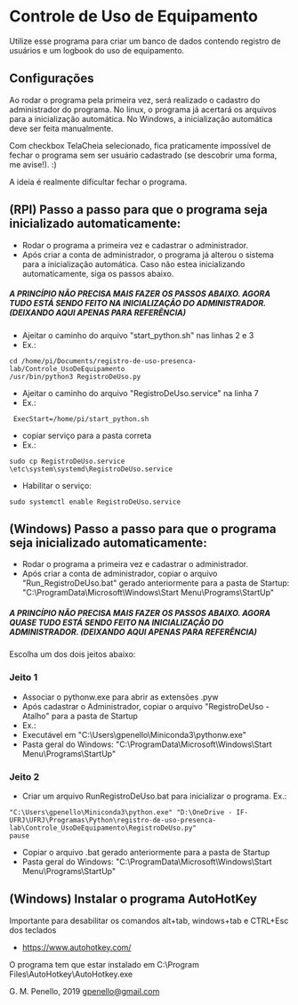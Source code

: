 # Controle de Uso de Equipamento

Utilize esse programa para criar um banco de dados contendo registro de usuários e um logbook do uso de equipamento.

## Configurações

Ao rodar o programa pela primeira vez, será realizado o cadastro do administrador do programa. No linux, o programa já acertará os arquivos para a inicialização automática. No Windows, a inicialização automática deve ser feita manualmente.

Com checkbox TelaCheia selecionado, fica praticamente impossível de fechar o programa sem ser usuário cadastrado (se descobrir uma forma, me avise!). :) 

A ideia é realmente dificultar fechar o programa. 

## (RPI) Passo a passo para que o programa seja inicializado automaticamente:

  - Rodar o programa a primeira vez e cadastrar o administrador.
  - Após criar a conta de administrador, o programa já alterou o sistema para a inicialização automática. Caso não estea inicializando automaticamente, siga os passos abaixo.

##### A PRINCÍPIO NÃO PRECISA MAIS FAZER OS PASSOS ABAIXO. AGORA TUDO ESTÁ SENDO FEITO NA INICIALIZAÇÃO DO ADMINISTRADOR. (DEIXANDO AQUI APENAS PARA REFERÊNCIA)

- Ajeitar o caminho do arquivo "start_python.sh" nas linhas 2 e 3
- Ex.:
```
cd /home/pi/Documents/registro-de-uso-presenca-lab/Controle_UsoDeEquipamento
/usr/bin/python3 RegistroDeUso.py
```          
- Ajeitar o caminho do arquivo "RegistroDeUso.service" na linha 7
- Ex.:
```
 ExecStart=/home/pi/start_python.sh 
```          
- copiar serviço para a pasta correta
- Ex.:
```
sudo cp RegistroDeUso.service \etc\system\systemd\RegistroDeUso.service
```          

- Habilitar o serviço:
```
sudo systemctl enable RegistroDeUso.service
```          



## (Windows) Passo a passo para que o programa seja inicializado automaticamente:
  - Rodar o programa a primeira vez e cadastrar o administrador.
  - Após criar a conta de administrador, copiar o arquivo "Run_RegistroDeUso.bat" gerado anteriormente para a pasta de Startup: "C:\ProgramData\Microsoft\Windows\Start Menu\Programs\StartUp\"


##### A PRINCÍPIO NÃO PRECISA MAIS FAZER OS PASSOS ABAIXO. AGORA QUASE TUDO ESTÁ SENDO FEITO NA INICIALIZAÇÃO DO ADMINISTRADOR. (DEIXANDO AQUI APENAS PARA REFERÊNCIA)

Escolha um dos dois jeitos abaixo:
### Jeito 1

  - Associar o pythonw.exe para abrir as extensões .pyw
  - Após cadastrar o Administrador, copiar o arquivo "RegistroDeUso - Atalho" para a pasta de Startup
  - Ex.: 
   - Executável em "C:\Users\gpenello\Miniconda3\pythonw.exe"
   - Pasta geral do Windows: "C:\ProgramData\Microsoft\Windows\Start Menu\Programs\StartUp\"

### Jeito 2  
  - Criar um arquivo RunRegistroDeUso.bat para inicializar o programa.
  Ex.:
```
"C:\Users\gpenello\Miniconda3\python.exe" "D:\OneDrive - IF-UFRJ\UFRJ\Programas\Python\registro-de-uso-presenca-lab\Controle_UsoDeEquipamento\RegistroDeUso.py"
pause
```          
  - Copiar o arquivo .bat gerado anteriormente para a pasta de Startup
  - Pasta geral do Windows: "C:\ProgramData\Microsoft\Windows\Start Menu\Programs\StartUp\"


## (Windows) Instalar o programa AutoHotKey 

Importante para desabilitar os comandos alt+tab, windows+tab e CTRL+Esc dos teclados

 - https://www.autohotkey.com/

O programa tem que estar instalado em C:\Program Files\AutoHotkey\AutoHotkey.exe



G. M. Penello, 2019
gpenello@gmail.com